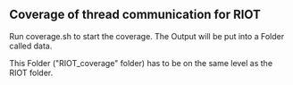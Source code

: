 ## Coverage of thread communication for RIOT 

Run coverage.sh to start the coverage.
The Output will be put into a Folder called data.

This Folder ("RIOT_coverage" folder) has to be on the same level as the RIOT folder.

